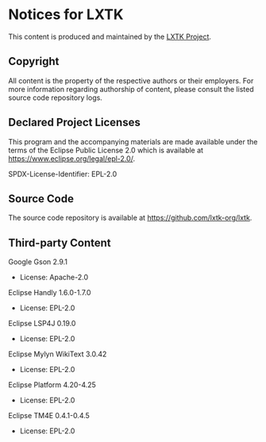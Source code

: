 # Notices for LXTK

This content is produced and maintained by the [LXTK Project](https://lxtk.org).

## Copyright

All content is the property of the respective authors or their employers.
For more information regarding authorship of content, please consult the
listed source code repository logs.

## Declared Project Licenses

This program and the accompanying materials are made available under
the terms of the Eclipse Public License 2.0 which is available at
<https://www.eclipse.org/legal/epl-2.0/>.

SPDX-License-Identifier: EPL-2.0

## Source Code

The source code repository is available at <https://github.com/lxtk-org/lxtk>.

## Third-party Content

Google Gson 2.9.1

 * License: Apache-2.0

Eclipse Handly 1.6.0-1.7.0

 * License: EPL-2.0

Eclipse LSP4J 0.19.0

 * License: EPL-2.0

Eclipse Mylyn WikiText 3.0.42

 * License: EPL-2.0

Eclipse Platform 4.20-4.25

 * License: EPL-2.0

Eclipse TM4E 0.4.1-0.4.5

 * License: EPL-2.0
